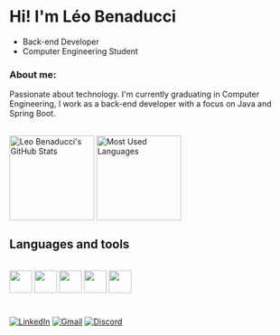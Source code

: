   # Hi! I'm Léo Benaducci

- Back-end Developer
- Computer Engineering Student

### About me:

Passionate about technology. I'm currently graduating in Computer Engineering, I work as a back-end developer with a focus on Java and Spring Boot.

<div style="display: inline_block"><br>
  <img src="https://github-readme-stats.vercel.app/api?username=Leo-Benaducci&show_icons=true&include_all_commits=true&theme=transparent" alt="Leo Benaducci's GitHub Stats" height="150em" align="center"/>
  <img src="https://github-readme-stats.vercel.app/api/top-langs/?username=Leo-Benaducci&layout=compact&theme=transparent" alt="Most Used Languages" height="150em" align="center"/>
</div>

## Languages and tools

<div style="display: inline_block"><br>
  <img src="https://cdn.jsdelivr.net/gh/devicons/devicon/icons/java/java-original.svg" height="40"/>
  <img src="https://cdn.jsdelivr.net/gh/devicons/devicon/icons/spring/spring-original.svg" height="40"/>
  <img src="https://cdn.jsdelivr.net/gh/devicons/devicon/icons/mysql/mysql-original.svg" height="40"/>
  <img src="https://cdn.jsdelivr.net/gh/devicons/devicon/icons/git/git-original.svg" height="40"/>
  <img src="https://cdn.jsdelivr.net/gh/devicons/devicon/icons/docker/docker-plain.svg" height="40"/>
</div>

#

[![LinkedIn](https://img.shields.io/badge/LinkedIn-0077B5?style=for-the-badge&logo=linkedin&logoColor=white)](https://linkedin.com/in/leo-benaducci)
[![Gmail](https://img.shields.io/badge/Gmail-D14836?style=for-the-badge&logo=gmail&logoColor=white)](mailto:lbenaducci.dev@gmail.com)
[![Discord](https://img.shields.io/badge/Discord-7289DA?style=for-the-badge&logo=discord&logoColor=white)](https://discord.com/users/597494255958884363)
